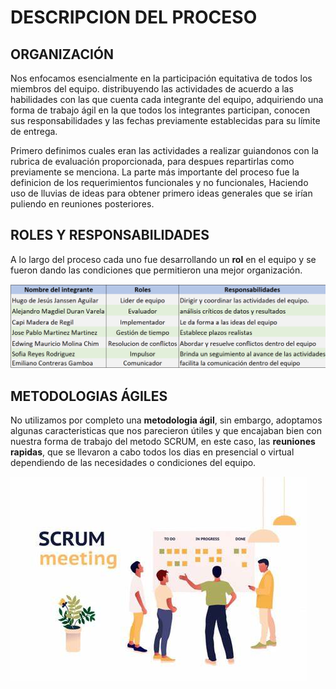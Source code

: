 # DESCRIPCION DEL PROCESO

## ORGANIZACIÓN


Nos enfocamos esencialmente en la participación equitativa de todos los miembros del equipo.  distribuyendo las actividades de acuerdo a las habilidades con las que cuenta cada integrante del equipo, adquiriendo una forma de trabajo ágil en la que todos los integrantes participan, conocen sus responsabilidades y las fechas previamente establecidas para su límite de entrega.

Primero definimos cuales eran las actividades a realizar guiandonos con la rubrica de evaluación proporcionada, para despues repartirlas como previamente se menciona. La parte más importante del proceso fue la definicion de los requerimientos funcionales y no funcionales, Haciendo uso de lluvias de ideas para obtener primero ideas generales que se irían puliendo en reuniones posteriores.

## ROLES Y RESPONSABILIDADES


A lo largo del proceso cada uno fue desarrollando un **rol** en el equipo y se fueron dando las condiciones que permitieron una mejor organización.

![ ](https://github.com/hjanssena/FIS-Proyecto/blob/EmilianoContreras/Assets/RolesResponsabilidades.png?raw=true)


## METODOLOGIAS ÁGILES


No utilizamos por completo una **metodologia ágil**, sin embargo, adoptamos algunas caracteristicas que nos parecieron útiles y que encajaban bien con nuestra forma de trabajo del metodo SCRUM, en este caso, las **reuniones rapidas**, que se llevaron a cabo todos los dias en presencial o virtual dependiendo de las necesidades o condiciones del equipo.

![ ](https://github.com/hjanssena/FIS-Proyecto/blob/EmilianoContreras/Assets/scrumMeting.png?raw=true)
 

